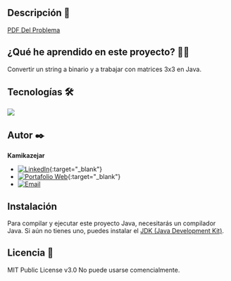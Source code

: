 
## Descripción 📑

[PDF Del Problema](laboratorio%201%20programacion.pdf)


## ¿Qué he aprendido en este proyecto? 🙇🏻 

Convertir un string a binario y a trabajar con matrices 3x3 en Java.

## Tecnologías 🛠
<!-- Iconos sacados de: https://github.com/hendrasob/badges/blob/master/README.md y https://github.com/alexandresanlim/Badges4-README.md-Profile -->
<img src="https://img.shields.io/badge/Java-ED8B00?style=for-the-badge&logo=java&logoColor=white" />

## Autor ✒️
**Kamikazejar**

* [![LinkedIn](https://img.shields.io/badge/LinkedIn-Connect-blue)](https://www.linkedin.com/in/rodrigocarmonah/){:target="_blank"}
* [![Portafolio Web](https://img.shields.io/badge/Portafolio-Web-orange)](https://rodrigocarmonaherrera.com/){:target="_blank"}
* [![Email](https://img.shields.io/badge/Email-rcarmonah%40outlook.com-red)](mailto:rcarmonah@outlook.com)
  
## Instalación 
Para compilar y ejecutar este proyecto Java, necesitarás un compilador Java. Si aún no tienes uno, puedes instalar el [JDK (Java Development Kit)](https://www.oracle.com/java/technologies/javase-downloads.html).
  
## Licencia 📄
MIT Public License v3.0
No puede usarse comencialmente.
